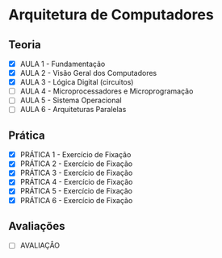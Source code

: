 # Arquitetura de Computadores

## Teoria

- [x] AULA 1 - Fundamentação
- [x] AULA 2 - Visão Geral dos Computadores
- [x] AULA 3 - Lógica Digital (circuitos)
- [ ] AULA 4 - Microprocessadores e Microprogramação
- [ ] AULA 5 - Sistema Operacional
- [ ] AULA 6 - Arquiteturas Paralelas

## Prática

- [x] PRÁTICA 1 - Exercício de Fixação
- [x] PRÁTICA 2 - Exercício de Fixação
- [x] PRÁTICA 3 - Exercício de Fixação
- [x] PRÁTICA 4 - Exercício de Fixação
- [x] PRÁTICA 5 - Exercício de Fixação
- [x] PRÁTICA 6 - Exercício de Fixação

## Avaliações

- [ ] AVALIAÇÂO
